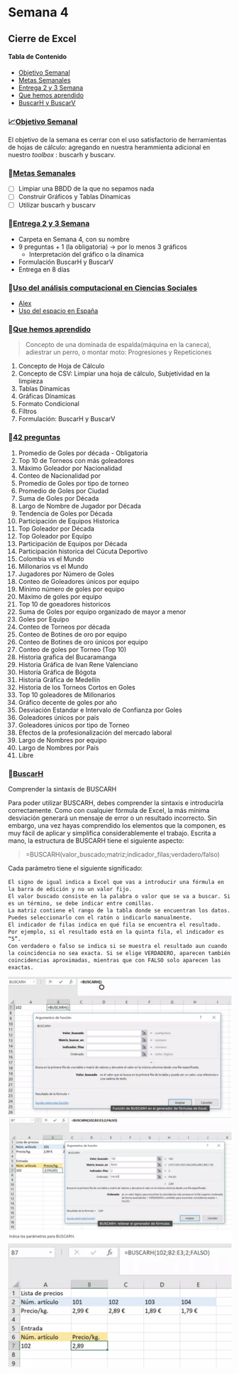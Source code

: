 # Semana 4

## Cierre de Excel


#### Tabla de Contenido
- [Objetivo Semanal](#sección-1)
- [Metas Semanales](#sección-2)
- [Entrega 2 y 3 Semana](#sección-3)
- [Que hemos aprendido](#sección-4)
- [BuscarH y BuscarV](#sección-4)

	
### 📈[Objetivo Semanal](#sección-1)

El objetivo de la semana es cerrar con el uso satisfactorio de herramientas de hojas de cálculo: agregando en nuestra herammienta adicional en nuestro _toolbox_ : buscarh y buscarv.

### 📗[Metas Semanales](#sección-2)
 - [ ] Limpiar una BBDD de la que no sepamos nada
 - [ ] Construir Gráficos y Tablas Dínamicas
 - [ ] Utilizar buscarh y buscarv

 ### 📗[Entrega 2 y 3 Semana](#sección-3)
 - Carpeta en Semana 4, con su nombre 
- 9 preguntas + 1 (la obligatoria) -> por lo menos 3 gráficos
    - Interpretación del gráfico o la dínamica
- Formulación BuscarH y BuscarV
- Entrega en 8 días


 ### 📗[Uso del análisis computacional en Ciencias Sociales](#sección-4)
 -  [Alex](https://pudding.cool/2024/03/teenagers/)
 -  [Uso del espacio en España](https://especiales.eldiario.es/spain-lives-in-flats/)


 ### 📗[Que hemos aprendido](#sección-4)
> Concepto de una dominada de espalda(máquina en la caneca), adiestrar un perro, o montar moto: Progresiones y Repeticiones
1. Concepto de Hoja de Cálculo
2. Concepto de CSV: Limpiar una hoja de cálculo, Subjetividad en la limpieza
3. Tablas Dínamicas
4. Gráficas Dínamicas
5. Formato Condicional
6. Filtros
7. Formulación: BuscarH y BuscarV

 ### 📗[42 preguntas](#sección-5)
 1. Promedio de Goles por década - Obligatoria 
 2. Top 10 de Torneos con más goleadores
 3. Máximo Goleador por Nacionalidad
 5. Conteo de Nacionalidad por 
 6. Promedio de Goles por tipo de torneo
 7. Promedio de Goles por Ciudad
 8. Suma de Goles por Década
 9. Largo de Nombre de Jugador por Década 
 10. Tendencia de Goles por Década
 11. Participación de Equipos Historica
 12. Top Goleador por Década
 13. Top Goleador por Equipo
 14. Participación de Equipos por Década
 15. Participación historica del Cúcuta Deportivo
 16. Colombia vs el Mundo
 18. Millonarios vs el Mundo
 19. Jugadores por Número de Goles
 20. Conteo de Goleadores únicos por equipo
 21. Mínimo número de goles por equipo
 22. Máximo de goles por equipo
 23. Top 10 de goeadores historicos
 24. Suma de Goles por equipo organizado de mayor a menor
 25. Goles por Equipo
 25. Conteo de Torneos por década
 26. Conteo de Botines de oro por equipo
 27. Conteo de Botines de oro únicos por equipo
 28. Conteo de goles por Torneo (Top 10)
 29. Historia grafica del Bucaramanga
 30. Historia Gráfica de Ivan Rene Valenciano
 31. Historía Gráfica de Bógota
 32. Historia Gráfica de Medellín
 33. Historia de los Torneos Cortos en Goles
 34. Top 10 goleadores de Millonarios
 35. Gráfico decente de goles por año
 36. Desviación Estandar e Intervalo de Confianza por Goles
 37. Goleadores únicos por país
 38. Goleadores únicos por tipo de Torneo
 39. Efectos de la profesionalización del mercado laboral 
 40. Largo de Nombres por equipo
 41. Largo de Nombres por País
 42. Libre



 ### 📗[BuscarH](#sección-5)


Comprender la sintaxis de BUSCARH

Para poder utilizar BUSCARH, debes comprender la sintaxis e introducirla correctamente. Como con cualquier fórmula de Excel, la más mínima desviación generará un mensaje de error o un resultado incorrecto. Sin embargo, una vez hayas comprendido los elementos que la componen, es muy fácil de aplicar y simplifica considerablemente el trabajo. Escrita a mano, la estructura de BUSCARH tiene el siguiente aspecto:

> =BUSCARH(valor_buscado;matriz;indicador_filas;verdadero/falso)

Cada parámetro tiene el siguiente significado:

    El signo de igual indica a Excel que vas a introducir una fórmula en la barra de edición y no un valor fijo.
    El valor buscado consiste en la palabra o valor que se va a buscar. Si es un término, se debe indicar entre comillas.
    La matriz contiene el rango de la tabla donde se encuentran los datos. Puedes seleccionarlo con el ratón o indicarlo manualmente.
    El indicador de filas indica en qué fila se encuentra el resultado. Por ejemplo, si el resultado está en la quinta fila, el indicador es “5”.
    Con verdadero o falso se indica si se muestra el resultado aun cuando la coincidencia no sea exacta. Si se elige VERDADERO, aparecen también coincidencias aproximadas, mientras que con FALSO solo aparecen las exactas.

![alt text](image.png)
![alt text](image-1.png)
![alt text](image-2.png)

